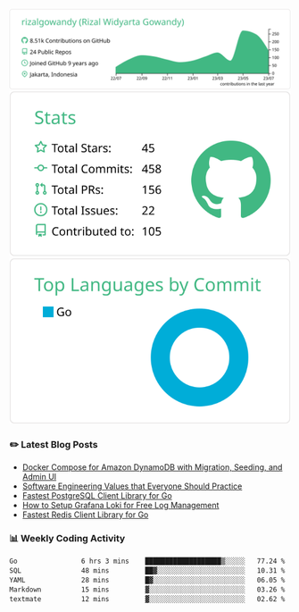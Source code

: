 ![profile-details](profile-summary-card-output/vue/0-profile-details.svg)
![stats](profile-summary-card-output/vue/3-stats.svg)
![most-commit-language](profile-summary-card-output/vue/2-most-commit-language.svg)

### :pencil2: Latest Blog Posts
<!-- BLOG-POST-LIST:START -->
- [Docker Compose for Amazon DynamoDB with Migration, Seeding, and Admin UI](https://medium.com/geekculture/docker-compose-for-amazon-dynamodb-with-migration-seeding-and-admin-ui-db11a348cc6a?source=rss-5763b0f1aba6------2)
- [Software Engineering Values that Everyone Should Practice](https://levelup.gitconnected.com/software-engineering-values-that-everyone-should-practice-c980d00cd103?source=rss-5763b0f1aba6------2)
- [Fastest PostgreSQL Client Library for Go](https://levelup.gitconnected.com/fastest-postgresql-client-library-for-go-579fa97909fb?source=rss-5763b0f1aba6------2)
- [How to Setup Grafana Loki for Free Log Management](https://levelup.gitconnected.com/how-to-setup-grafana-loki-for-free-log-management-ceb60558503c?source=rss-5763b0f1aba6------2)
- [Fastest Redis Client Library for Go](https://levelup.gitconnected.com/fastest-redis-client-library-for-go-7993f618f5ab?source=rss-5763b0f1aba6------2)
<!-- BLOG-POST-LIST:END -->

### 📊 Weekly Coding Activity
<!--START_SECTION:waka-->

```txt
Go                6 hrs 3 mins    ███████████████████▒░░░░░   77.24 %
SQL               48 mins         ██▓░░░░░░░░░░░░░░░░░░░░░░   10.31 %
YAML              28 mins         █▓░░░░░░░░░░░░░░░░░░░░░░░   06.05 %
Markdown          15 mins         ▓░░░░░░░░░░░░░░░░░░░░░░░░   03.26 %
textmate          12 mins         ▓░░░░░░░░░░░░░░░░░░░░░░░░   02.62 %
```

<!--END_SECTION:waka-->
